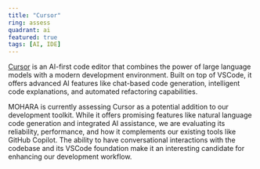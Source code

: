 ```yaml
---
title: "Cursor"
ring: assess
quadrant: ai
featured: true
tags: [AI, IDE]
---
```


[Cursor](https://cursor.sh/) is an AI-first code editor that combines the power of large language models with a modern development environment. Built on top of VSCode, it offers advanced AI features like chat-based code generation, intelligent code explanations, and automated refactoring capabilities.

MOHARA is currently assessing Cursor as a potential addition to our development toolkit. While it offers promising features like natural language code generation and integrated AI assistance, we are evaluating its reliability, performance, and how it complements our existing tools like GitHub Copilot. The ability to have conversational interactions with the codebase and its VSCode foundation make it an interesting candidate for enhancing our development workflow.

